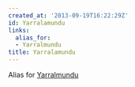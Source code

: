 ```yaml
---
created_at: '2013-09-19T16:22:29Z'
id: Yarralamundu
links:
  alias_for:
  - Yarralmundu
title: Yarralamundu
---
```


Alias for [Yarralmundu]

  [Yarralmundu]: Yarralmundu